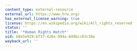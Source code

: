```yaml
---
content_type: external-resource
external_url: https://www.hrw.org/
has_external_license_warning: true
license: https://en.wikipedia.org/wiki/All_rights_reserved
status: ''
title: '*Human Rights Watch*'
uid: b8e5e929-bf37-420a-994a-8ddbcc03c38a
wayback_url: ''
---
```

